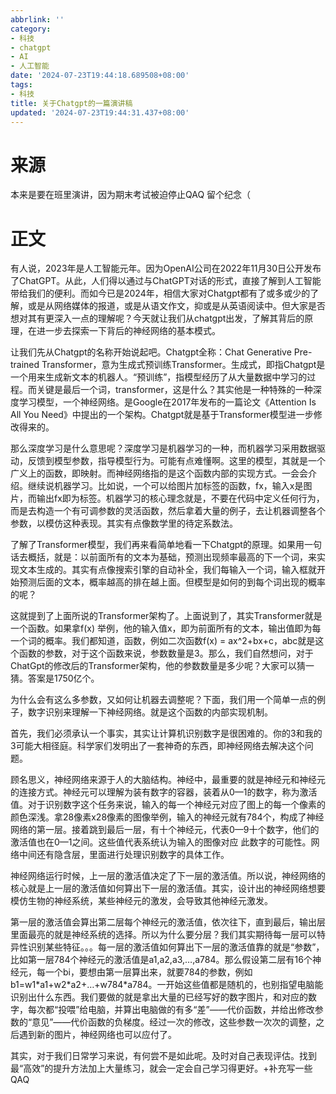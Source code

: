 ```yaml
---
abbrlink: ''
category:
- 科技
- chatgpt
- AI
- 人工智能
date: '2024-07-23T19:44:18.689508+08:00'
tags:
- 科技
title: 关于Chatgpt的一篇演讲稿
updated: '2024-07-23T19:44:31.437+08:00'
---
```

# 来源

本来是要在班里演讲，因为期末考试被迫停止QAQ
留个纪念（

# 正文

有人说，2023年是人工智能元年。因为OpenAI公司在2022年11月30日公开发布了ChatGPT。从此，人们得以通过与ChatGPT对话的形式，直接了解到人工智能带给我们的便利。而如今已是2024年，相信大家对Chatgpt都有了或多或少的了解，或是从网络媒体的报道，或是从语文作文，抑或是从英语阅读中。但大家是否想对其有更深入一点的理解呢？今天就让我们从chatgpt出发，了解其背后的原理，在进一步去探索一下背后的神经网络的基本模式。

让我们先从Chatgpt的名称开始说起吧。Chatgpt全称：Chat Generative Pre-trained Transformer，意为生成式预训练Transformer。生成式，即指Chatgpt是一个用来生成新文本的机器人。“预训练”，指模型经历了从大量数据中学习的过程。而关键是最后一个词，transformer，这是什么？其实他是一种特殊的一种深度学习模型，一个神经网络。是Google在2017年发布的一篇论文《Attention Is All You Need》中提出的一个架构。Chatgpt就是基于Transformer模型进一步修改得来的。

那么深度学习是什么意思呢？深度学习是机器学习的一种，而机器学习采用数据驱动，反馈到模型参数，指导模型行为。可能有点难懂啊。这里的模型，其就是一个广义上的函数，即映射。而神经网络指的是这个函数内部的实现方式。一会会介绍。继续说机器学习。比如说，一个可以给图片加标签的函数，fx，输入x是图片，而输出fx即为标签。机器学习的核心理念就是，不要在代码中定义任何行为，而是去构造一个有可调参数的灵活函数，然后拿着大量的例子，去让机器调整各个参数，以模仿这种表现。其实有点像数学里的待定系数法。

了解了Transformer模型，我们再来看简单地看一下Chatgpt的原理。如果用一句话去概括，就是：以前面所有的文本为基础，预测出现频率最高的下一个词，来实现文本生成的。其实有点像搜索引擎的自动补全，我们每输入一个词，输入框就开始预测后面的文本，概率越高的排在越上面。但模型是如何的到每个词出现的概率的呢？

这就提到了上面所说的Transformer架构了。上面说到了，其实Transformer就是一个函数。如果拿f(x) 举例，他的输入值x，即为前面所有的文本，输出值即为每一个词的概率。我们都知道，函数，例如二次函数f(x) = ax^2+bx+c，abc就是这个函数的参数，对于这个函数来说，参数数量是3。那么，我们自然想问，对于ChatGpt的修改后的Transformer架构，他的参数数量是多少呢？大家可以猜一猜。答案是1750亿个。

为什么会有这么多参数，又如何让机器去调整呢？下面，我们用一个简单一点的例子，数字识别来理解一下神经网络。就是这个函数的内部实现机制。

首先，我们必须承认一个事实，其实让计算机识别数字是很困难的。你的3和我的3可能大相径庭。科学家们发明出了一套神奇的东西，即神经网络去解决这个问题。

顾名思义，神经网络来源于人的大脑结构。神经中，最重要的就是神经元和神经元的连接方式。神经元可以理解为装有数字的容器，装着从0—1的数字，称为激活值。对于识别数字这个任务来说，输入的每一个神经元对应了图上的每一个像素的颜色深浅。拿28像素x28像素的图像举例，输入的神经元就有784个，构成了神经网络的第一层。接着跳到最后一层，有十个神经元，代表0—9十个数字，他们的激活值也在0—1之间。这些值代表系统认为输入的图像对应 此数字的可能性。网络中间还有隐含层，里面进行处理识别数字的具体工作。

神经网络运行时候，上一层的激活值决定了下一层的激活值。所以说，神经网络的核心就是上一层的激活值如何算出下一层的激活值。其实，设计出的神经网络想要模仿生物的神经系统，某些神经元的激发，会导致其他神经元激发。

第一层的激活值会算出第二层每个神经元的激活值，依次往下，直到最后，输出层里面最亮的就是神经系统的选择。所以为什么要分层？我们其实期待每一层可以特异性识别某些特征。。。每一层的激活值如何算出下一层的激活值靠的就是“参数”，比如第一层784个神经元的激活值是a1,a2,a3,…,a784。那么假设第二层有16个神经元，每一个bi，要想由第一层算出来，就要784的参数，例如b1=w1\*a1+w2\*a2+…+w784\*a784。一开始这些值都是随机的，也别指望电脑能识别出什么东西。我们要做的就是拿出大量的已经写好的数字图片，和对应的数字，每次都“投喂”给电脑，并算出电脑做的有多“差”——代价函数，并给出修改参数的“意见”——代价函数的负梯度。经过一次的修改，这些参数一次次的调整，之后遇到新的图片，神经网络也可以应付了。

其实，对于我们日常学习来说，有何尝不是如此呢。及时对自己表现评估。找到最“高效”的提升方法加上大量练习，就会一定会自己学习得更好。+补充写一些QAQ

